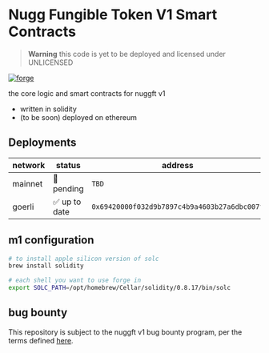 # Nugg Fungible Token V1 Smart Contracts

> **Warning**
> this code is yet to be deployed and licensed under UNLICENSED

[![forge](https://github.com/nuggxyz/nuggft-v1-core/actions/workflows/forge.yaml/badge.svg)](https://github.com/nuggxyz/nuggft-v1-core/actions/workflows/forge.yaml)

the core logic and smart contracts for nuggft v1

-   written in solidity
-   (to be soon) deployed on ethereum

## Deployments

| network | status        | address                                      |
| ------- | ------------- | -------------------------------------------- |
| mainnet | 🔨 pending    | `TBD`                                        |
| goerli  | ✅ up to date | `0x69420000f032d9b7897c4b9a4603b27a6dbc007f` |

## m1 configuration

```bash
# to install apple silicon version of solc
brew install solidity

# each shell you want to use forge in
export SOLC_PATH=/opt/homebrew/Cellar/solidity/0.8.17/bin/solc
```

## bug bounty

This repository is subject to the nuggft v1 bug bounty program, per the terms defined [here](./bug-bounty.md).
